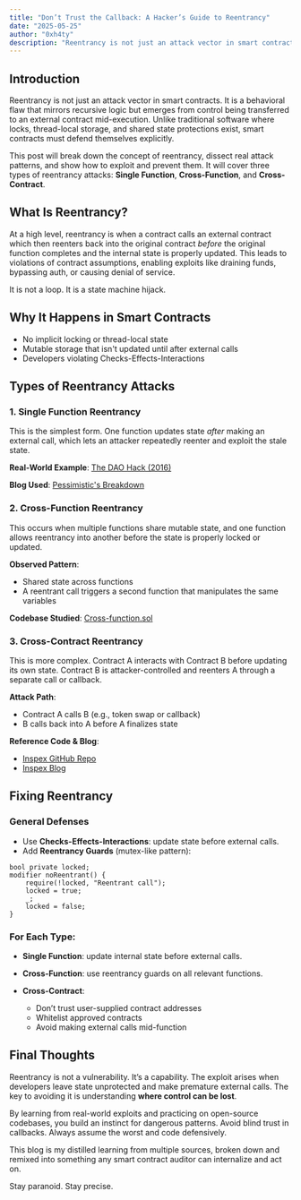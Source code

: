 ```yaml
---
title: "Don’t Trust the Callback: A Hacker’s Guide to Reentrancy"
date: "2025-05-25"
author: "0xh4ty"
description: "Reentrancy is not just an attack vector in smart contracts. It is a behavioral flaw that mirrors recursive logic but emerges from control being transferred to an external contract mid-execution."
---
```


## Introduction

Reentrancy is not just an attack vector in smart contracts. It is a behavioral flaw that mirrors recursive logic but emerges from control being transferred to an external contract mid-execution. Unlike traditional software where locks, thread-local storage, and shared state protections exist, smart contracts must defend themselves explicitly.

This post will break down the concept of reentrancy, dissect real attack patterns, and show how to exploit and prevent them. It will cover three types of reentrancy attacks: **Single Function**, **Cross-Function**, and **Cross-Contract**.

## What Is Reentrancy?

At a high level, reentrancy is when a contract calls an external contract which then reenters back into the original contract *before* the original function completes and the internal state is properly updated. This leads to violations of contract assumptions, enabling exploits like draining funds, bypassing auth, or causing denial of service.

It is not a loop. It is a state machine hijack.

## Why It Happens in Smart Contracts

* No implicit locking or thread-local state
* Mutable storage that isn't updated until after external calls
* Developers violating Checks-Effects-Interactions

## Types of Reentrancy Attacks

### 1. Single Function Reentrancy

This is the simplest form. One function updates state *after* making an external call, which lets an attacker repeatedly reenter and exploit the stale state.

**Real-World Example**: [The DAO Hack (2016)](https://www.coindesk.com/markets/2016/06/18/understanding-the-dao-attack/)

**Blog Used**: [Pessimistic's Breakdown](https://blog.pessimistic.io/reentrancy-attacks-on-smart-contracts-distilled-7fed3b04f4b6)

### 2. Cross-Function Reentrancy

This occurs when multiple functions share mutable state, and one function allows reentrancy into another before the state is properly locked or updated.

**Observed Pattern**:

* Shared state across functions
* A reentrant call triggers a second function that manipulates the same variables

**Codebase Studied**: [Cross-function.sol](https://github.com/uni-due-syssec/eth-reentrancy-attack-patterns/blob/master/cross-function.sol)

### 3. Cross-Contract Reentrancy

This is more complex. Contract A interacts with Contract B before updating its own state. Contract B is attacker-controlled and reenters A through a separate call or callback.

**Attack Path**:

* Contract A calls B (e.g., token swap or callback)
* B calls back into A before A finalizes state

**Reference Code & Blog**:

* [Inspex GitHub Repo](https://github.com/InspexCo/cross-contract-reentrancy)
* [Inspex Blog](https://inspexco.medium.com/cross-contract-reentrancy-attack-402d27a02a15)

## Fixing Reentrancy

### General Defenses

* Use **Checks-Effects-Interactions**: update state before external calls.
* Add **Reentrancy Guards** (mutex-like pattern):

```solidity
bool private locked;
modifier noReentrant() {
    require(!locked, "Reentrant call");
    locked = true;
    _;
    locked = false;
}
```

### For Each Type:

* **Single Function**: update internal state before external calls.
* **Cross-Function**: use reentrancy guards on all relevant functions.
* **Cross-Contract**:

  * Don’t trust user-supplied contract addresses
  * Whitelist approved contracts
  * Avoid making external calls mid-function

## Final Thoughts

Reentrancy is not a vulnerability. It’s a capability. The exploit arises when developers leave state unprotected and make premature external calls. The key to avoiding it is understanding **where control can be lost**.

By learning from real-world exploits and practicing on open-source codebases, you build an instinct for dangerous patterns. Avoid blind trust in callbacks. Always assume the worst and code defensively.

This blog is my distilled learning from multiple sources, broken down and remixed into something any smart contract auditor can internalize and act on.

Stay paranoid. Stay precise.
